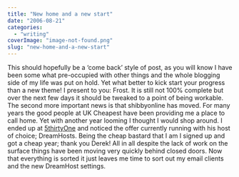 ```yaml
---
title: "New home and a new start"
date: "2006-08-21"
categories: 
  - "writing"
coverImage: "image-not-found.png"
slug: "new-home-and-a-new-start"
---
```


This should hopefully be a ‘come back’ style of post, as you will know I have been some what pre-occupied with other things and the whole blogging side of my life was put on hold. Yet what better to kick start your progress than a new theme! I present to you: Frost. It is still not 100% complete but over the next few days it should be tweaked to a point of being workable. The second more important news is that shibbyonline has moved. For many years the good people at UK Cheapest have been providing me a place to call home. Yet with another year looming I thought I would shop around. I ended up at [5thirtyOne](http://5thirtyone.com "Derek's House") and noticed the offer currently running with his host of choice; DreamHosts. Being the cheap bastard that I am I signed up and got a cheap year; thank you Derek! All in all despite the lack of work on the surface things have been moving very quickly behind closed doors. Now that everything is sorted it just leaves me time to sort out my email clients and the new DreamHost settings.
